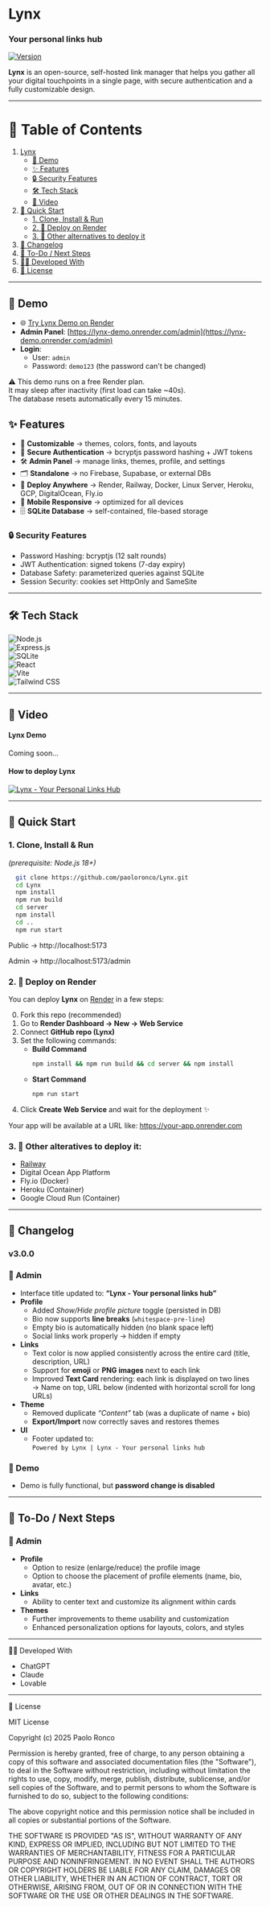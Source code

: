 # Lynx

### Your personal links hub

[![Version](https://img.shields.io/badge/version-3.0.0-blue.svg)](https://github.com/paoloronco/Lynx)

**Lynx** is an open-source, self-hosted link manager that helps you gather all your digital touchpoints in a single page, with secure authentication and a fully customizable design.

---

# 📑 Table of Contents  

1. [Lynx](#lynx)  
   - [🧪 Demo](#-demo)  
   - [✨ Features](#-features)  
   - [🔒 Security Features](#-security-features)  
   - [🛠 Tech Stack](#-tech-stack)   
   - [🎥 Video](#-video)  
2. [🚀 Quick Start](#-quick-start)  
   - [1. Clone, Install & Run](#1-clone-install--run)  
   - [2. 🚀 Deploy on Render](#2--deploy-on-render)  
   - [3. 🚀 Other alternatives to deploy it](#3--other-alteratives-to-deploy-it)  
3. [📝 Changelog](#-changelog)  
4. [📌 To-Do / Next Steps](#-to-do--next-steps)  
5. [👨‍💻 Developed With](#-developed-with)  
6. [📜 License](#-license)  

---

## 🧪 Demo

- 🌐 [Try Lynx Demo on Render](https://lynx-demo.onrender.com)  
- **Admin Panel**: [https://lynx-demo.onrender.com/admin](https://lynx-demo.onrender.com/admin)  
- **Login**:  
  - User: `admin`  
  - Password: `demo123` (the password can't be changed)

⚠️ This demo runs on a free Render plan.  
It may sleep after inactivity (first load can take ~40s).  
The database resets automatically every 15 minutes.


## ✨ Features

* 📝 **Customizable** → themes, colors, fonts, and layouts
* 🔐 **Secure Authentication** → bcryptjs password hashing + JWT tokens
* 🛠 **Admin Panel** → manage links, themes, profile, and settings
* 🗂 **Standalone** → no Firebase, Supabase, or external DBs
* 🚀 **Deploy Anywhere** → Render, Railway, Docker, Linux Server, Heroku, GCP, DigitalOcean, Fly.io
* 📱 **Mobile Responsive** → optimized for all devices
* 🗄 **SQLite Database** → self-contained, file-based storage

### 🔒 Security Features

* Password Hashing: bcryptjs (12 salt rounds)
* JWT Authentication: signed tokens (7-day expiry)
* Database Safety: parameterized queries against SQLite
* Session Security: cookies set HttpOnly and SameSite

---

## 🛠 Tech Stack

![Node.js](https://img.shields.io/badge/Node.js-339933?style=for-the-badge&logo=nodedotjs&logoColor=white)  
![Express.js](https://img.shields.io/badge/Express.js-000000?style=for-the-badge&logo=express&logoColor=white)  
![SQLite](https://img.shields.io/badge/SQLite-07405E?style=for-the-badge&logo=sqlite&logoColor=white)  
![React](https://img.shields.io/badge/React-20232A?style=for-the-badge&logo=react&logoColor=61DAFB)  
![Vite](https://img.shields.io/badge/Vite-646CFF?style=for-the-badge&logo=vite&logoColor=white)  
![Tailwind CSS](https://img.shields.io/badge/Tailwind_CSS-38B2AC?style=for-the-badge&logo=tailwindcss&logoColor=white)  

---

## 🎥 Video

#### Lynx Demo
Coming soon...

#### How to deploy Lynx
[![Lynx - Your Personal Links Hub](./docs/screenshots/Lynx-howtodeploy-final.png)](https://vimeo.com/1117386711)


---

## 🚀 Quick Start

### 1. Clone, Install & Run

*(prerequisite: Node.js 18+)*
  ```bash
    git clone https://github.com/paoloronco/Lynx.git
    cd Lynx
    npm install
    npm run build
    cd server
    npm install
    cd ..
    npm run start
  ```

<p> Public → http://localhost:5173
<p> Admin → http://localhost:5173/admin

### 2. 🚀 Deploy on Render

You can deploy **Lynx** on [Render](https://render.com) in a few steps:

0. Fork this repo (recommended)
1. Go to **Render Dashboard → New → Web Service**
2. Connect **GitHub repo (Lynx)**
3. Set the following commands:
   - **Build Command**
     ```bash
     npm install && npm run build && cd server && npm install
     ```
   - **Start Command**
     ```bash
     npm run start
     ```
4. Click **Create Web Service** and wait for the deployment ✨

Your app will be available at a URL like: https://your-app.onrender.com


### 3. 🚀 Other alteratives to deploy it:
- [Railway](https://railway.com)
- Digital Ocean App Platform
- Fly.io (Docker)
- Heroku (Container)
- Google Cloud Run (Container)

---

## 📝 Changelog

### v3.0.0

### 🔧 Admin
- Interface title updated to: **“Lynx - Your personal links hub”**
- **Profile**
  - Added *Show/Hide profile picture* toggle (persisted in DB)
  - Bio now supports **line breaks** (`whitespace-pre-line`)
  - Empty bio is automatically hidden (no blank space left)
  - Social links work properly → hidden if empty
- **Links**
  - Text color is now applied consistently across the entire card (title, description, URL)
  - Support for **emoji** or **PNG images** next to each link
  - Improved **Text Card** rendering: each link is displayed on two lines  
    → Name on top, URL below (indented with horizontal scroll for long URLs)
- **Theme**
  - Removed duplicate *“Content”* tab (was a duplicate of name + bio)
  - **Export/Import** now correctly saves and restores themes
- **UI**
  - Footer updated to:  
    `Powered by Lynx | Lynx - Your personal links hub`

### 🚀 Demo
- Demo is fully functional, but **password change is disabled**


---
## 📌 To-Do / Next Steps

### 🔧 Admin
- **Profile**
  - Option to resize (enlarge/reduce) the profile image
  - Option to choose the placement of profile elements (name, bio, avatar, etc.)
- **Links**
  - Ability to center text and customize its alignment within cards
- **Themes**
  - Further improvements to theme usability and customization
  - Enhanced personalization options for layouts, colors, and styles

---

👨‍💻 Developed With

* ChatGPT
* Claude
* Lovable

---

📜 License

MIT License

Copyright (c) 2025 Paolo Ronco

Permission is hereby granted, free of charge, to any person obtaining a copy
of this software and associated documentation files (the "Software"), to deal
in the Software without restriction, including without limitation the rights
to use, copy, modify, merge, publish, distribute, sublicense, and/or sell
copies of the Software, and to permit persons to whom the Software is
furnished to do so, subject to the following conditions:

The above copyright notice and this permission notice shall be included in all
copies or substantial portions of the Software.

THE SOFTWARE IS PROVIDED "AS IS", WITHOUT WARRANTY OF ANY KIND, EXPRESS OR
IMPLIED, INCLUDING BUT NOT LIMITED TO THE WARRANTIES OF MERCHANTABILITY,
FITNESS FOR A PARTICULAR PURPOSE AND NONINFRINGEMENT. IN NO EVENT SHALL THE
AUTHORS OR COPYRIGHT HOLDERS BE LIABLE FOR ANY CLAIM, DAMAGES OR OTHER
LIABILITY, WHETHER IN AN ACTION OF CONTRACT, TORT OR OTHERWISE, ARISING FROM,
OUT OF OR IN CONNECTION WITH THE SOFTWARE OR THE USE OR OTHER DEALINGS IN THE
SOFTWARE.

